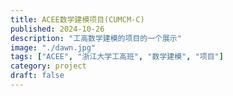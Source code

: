 ```yaml
---
title: ACEE数学建模项目(CUMCM-C)
published: 2024-10-26
description: "工高数学建模的项目的一个展示"
image: "./dawn.jpg"
tags: ["ACEE", "浙江大学工高班", "数学建模", "项目"]
category: project
draft: false
---
```

